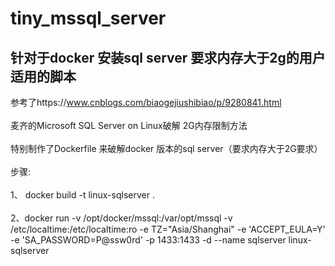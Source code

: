 # tiny_mssql_server
## 针对于docker 安装sql server 要求内存大于2g的用户 适用的脚本											
参考了https://www.cnblogs.com/biaogejiushibiao/p/9280841.html <br/> 															
麦齐的Microsoft SQL Server on Linux破解 2G内存限制方法	<br/>																	
特别制作了Dockerfile 来破解docker 版本的sql server（要求内存大于2G要求）<br/>							
步骤:<br/>					
1、 docker build -t linux-sqlserver .	<br/>					
2、docker run -v /opt/docker/mssql:/var/opt/mssql -v /etc/localtime:/etc/localtime:ro -e TZ="Asia/Shanghai" -e 'ACCEPT_EULA=Y' -e 'SA_PASSWORD=P@ssw0rd' -p 1433:1433 -d --name sqlserver linux-sqlserver <br/>						
